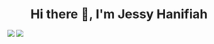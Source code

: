 <h1 align="center">Hi there 👋, I'm Jessy Hanifiah</h1>
<img src="https://github-readme-stats.vercel.app/api?username=jeeehaan&show_icons=true&theme=radical" />
<img src="https://github-readme-stats.vercel.app/api/top-langs/?username=jeeehaan&theme=radical" />




<!--
**jeeehaan/jeeehaan** is a ✨ _special_ ✨ repository because its `README.md` (this file) appears on your GitHub profile.

Here are some ideas to get you started:

- 🔭 I’m currently working on ...
- 🌱 I’m currently learning ...
- 👯 I’m looking to collaborate on ...
- 🤔 I’m looking for help with ...
- 💬 Ask me about ...
- 📫 How to reach me: ...
- 😄 Pronouns: ...
- ⚡ Fun fact: ...
-->
